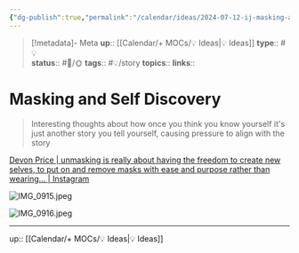 ```yaml
---
{"dg-publish":true,"permalink":"/calendar/ideas/2024-07-12-ij-masking-and-self-discovery/","title":"Masking and Self Discovery "}
---
```


> [!metadata]- Meta
> **up**:: [[Calendar/+ MOCs/💡 Ideas\|💡 Ideas]]
> **type**:: #💡  
> **status**:: #📝/🌞
> **tags**:: #💡/story
> **topics**:: 
> **links**::

# Masking and Self Discovery 

> Interesting thoughts about how once you think you know yourself it's just another story you tell yourself, causing pressure to align with the story  

[Devon Price | unmasking is really about having the freedom to create new selves, to put on and remove masks with ease and purpose rather than wearing... | Instagram](https://www.instagram.com/p/C9VKZOixNO1/?igsh=MWlnM3NnemExdmR0MA==)

![IMG_0915.jpeg](/img/user/Extras/Attachments/IMG_0915.jpeg)

![IMG_0916.jpeg](/img/user/Extras/Attachments/IMG_0916.jpeg)


---
up:: [[Calendar/+ MOCs/💡 Ideas\|💡 Ideas]]

